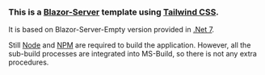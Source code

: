 ### This is a [Blazor-Server](https://learn.microsoft.com/en-us/aspnet/core/blazor/hosting-models?view=aspnetcore-7.0) template using [Tailwind CSS](https://tailwindcss.com/).
It is based on Blazor-Server-Empty version provided in [.Net 7](https://dotnet.microsoft.com/en-us/download/dotnet/7.0).

Still [Node](https://nodejs.org/en/) and [NPM](https://www.npmjs.com/) are required to build the application. However, all the sub-build processes are integrated into MS-Build, so there is not any extra procedures.